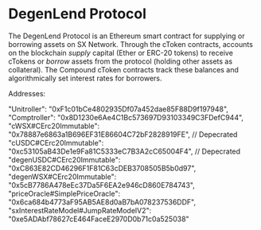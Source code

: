 DegenLend Protocol
=================

The DegenLend Protocol is an Ethereum smart contract for supplying or borrowing assets on SX Network. Through the cToken contracts, accounts on the blockchain *supply* capital (Ether or ERC-20 tokens) to receive cTokens or *borrow* assets from the protocol (holding other assets as collateral). The Compound cToken contracts track these balances and algorithmically set interest rates for borrowers.

Addresses:

  "Unitroller": "0xF1c01bCe4802935Df07a452dae85F88D9f197948",
  "Comptroller": "0x8D1230e6Ae4C1Bc573697D93103349C3FDefC944",
  "cWSX#CErc20Immutable": "0x78887e6863a1B696EF31E86604C72bF2828919FE",  // Depecrated
  "cUSDC#CErc20Immutable": "0xc53105aB43De1e9Fa81C5333eC7B3A2cC65004F4", // Depecrated
  "degenUSDC#CErc20Immutable": "0xC863E82CD46296F1F81C63cDEB3708505B5b0d97",
  "degenWSX#CErc20Immutable": "0x5cB7786A478eEc37Da5F6EA2e946cD860E784743",
  "priceOracle#SimplePriceOracle": "0x6ca684b4773aF95AB5AE8d0aB7bA078237536DDF",
  "sxInterestRateModel#JumpRateModelV2": "0xe5ADAbf78627cE464FaceE2970D0b71c0a525038"